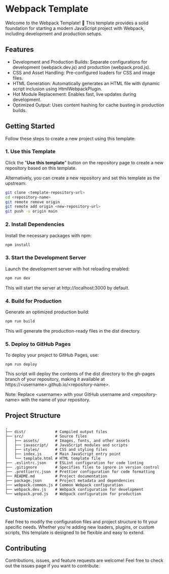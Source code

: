 # Webpack Template

Welcome to the Webpack Template! 🎉 This template provides a solid foundation for starting a modern JavaScript project with Webpack, including development and production setups.

## Features

- Development and Production Builds: Separate configurations for development (webpack.dev.js) and production (webpack.prod.js).
- CSS and Asset Handling: Pre-configured loaders for CSS and image files.
- HTML Generation: Automatically generates an HTML file with dynamic script inclusion using HtmlWebpackPlugin.
- Hot Module Replacement: Enables fast, live updates during development.
- Optimized Output: Uses content hashing for cache busting in production builds.

## Getting Started

Follow these steps to create a new project using this template:

### 1. Use this Template

Click the "**Use this template**" button on the repository page to create a new repository based on this template.

Alternatively, you can create a new repository and set this template as the upstream:

```bash
git clone <template-repository-url>
cd <repository-name>
git remote remove origin
git remote add origin <new-repository-url>
git push -u origin main
```

### 2. Install Dependencies

Install the necessary packages with npm:

```bash
npm install
```

### 3. Start the Development Server

Launch the development server with hot reloading enabled:

```bash
npm run dev
```

This will start the server at http://localhost:3000 by default.

### 4. Build for Production

Generate an optimized production build:

```bash
npm run build
```

This will generate the production-ready files in the dist directory.

### 5. Deploy to GitHub Pages

To deploy your project to GitHub Pages, use:

```
npm run deploy
```

This script will deploy the contents of the dist directory to the gh-pages branch of your repository, making it available at https://&lt;username&gt;.github.io/&lt;repository-name&gt;.

Note: Replace &lt;username&gt; with your GitHub username and &lt;repository-name&gt; with the name of your repository.

## Project Structure

```
.
├── dist/             # Compiled output files
├── src/              # Source files
│   ├── assets/       # Images, fonts, and other assets
│   ├── javascript/   # JavaScript modules and scripts
│   ├── styles/       # CSS and styling files
│   ├── index.js      # Main JavaScript entry point
│   └── template.html # HTML template file
├── .eslintrc.json    # ESLint configuration for code linting
├── .gitignore        # Specifies files to ignore in version control
├── .prettierrc.json  # Prettier configuration for code formatting
├── README.md         # Project documentation
├── package.json      # Project metadata and dependencies
├── webpack.common.js # Common Webpack configuration
├── webpack.dev.js    # Webpack configuration for development
└── webpack.prod.js   # Webpack configuration for production
```

## Customization

Feel free to modify the configuration files and project structure to fit your specific needs. Whether you're adding new loaders, plugins, or custom scripts, this template is designed to be flexible and easy to extend.

## Contributing

Contributions, issues, and feature requests are welcome! Feel free to check out the issues page if you want to contribute.
